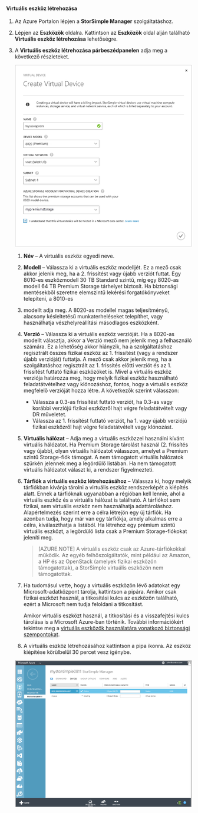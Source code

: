 #### Virtuális eszköz létrehozása

1.  Az Azure Portalon lépjen a **StorSimple Manager** szolgáltatáshoz.

2. Lépjen az **Eszközök** oldalra. Kattintson az **Eszközök** oldal alján található **Virtuális eszköz létrehozása** lehetőségre.

3. A **Virtuális eszköz létrehozása párbeszédpanelen** adja meg a következő részleteket.

     ![StorSimple virtuális eszköz létrehozása](./media/storsimple-create-virtual-device-u2/CreatePremiumsva1.png)

    1. **Név** – A virtuális eszköz egyedi neve.


    2. **Modell** – Válassza ki a virtuális eszköz modelljét. Ez a mező csak akkor jelenik meg, ha a 2. frissítést vagy újabb verziót futtat. Egy 8010-es eszközmodell 30 TB Standard szintű, míg egy 8020-as modell 64 TB Premium Storage tárhelyet biztosít. Ha biztonsági mentésekből szeretne elemszintű lekérési forgatókönyveket telepíteni, a 8010-es
    3.   modellt adja meg. A 8020-as modellel magas teljesítményű, alacsony késleltetésű munkaterheléseket telepíthet, vagy használhatja vészhelyreállítási másodlagos eszközként.
     
    4. **Verzió** – Válassza ki a virtuális eszköz verzióját. Ha a 8020-as modellt választja, akkor a Verzió mező nem jelenik meg a felhasználó számára. Ez a lehetőség akkor hiányzik, ha a szolgáltatáshoz regisztrált összes fizikai eszköz az 1. frissítést (vagy a rendszer újabb verzióját) futtatja. A mező csak akkor jelenik meg, ha a szolgáltatáshoz regisztrált az 1. frissítés előtti verziót és az 1. frissítést futtató fizikai eszközöket is. Mivel a virtuális eszköz verziója határozza meg, hogy melyik fizikai eszköz használható feladatátvételhez vagy klónozáshoz, fontos, hogy a virtuális eszköz megfelelő verzióját hozza létre. A következők szerint válasszon:

       - Válassza a 0.3-as frissítést futtató verziót, ha 0.3-as vagy korábbi verziójú fizikai eszközről hajt végre feladatátvételt vagy DR műveletet. 
       - Válassza az 1. frissítést futtató verziót, ha 1. vagy újabb verziójú fizikai eszközről hajt végre feladatátvételt vagy klónozást. 
       
    
    5. **Virtuális hálózat** – Adja meg a virtuális eszközzel használni kívánt virtuális hálózatot. Ha Premium Storage tárolást használ (2. frissítés vagy újabb), olyan virtuális hálózatot válasszon, amelyet a Premium szintű Storage-fiók támogat. A nem támogatott virtuális hálózatok szürkén jelennek meg a legördülő listában. Ha nem támogatott virtuális hálózatot választ ki, a rendszer figyelmezteti. 

    5. **Tárfiók a virtuális eszköz létrehozásához** – Válassza ki, hogy melyik tárfiókban kívánja tárolni a virtuális eszköz rendszerképét a kiépítés alatt. Ennek a tárfióknak ugyanabban a régióban kell lennie, ahol a virtuális eszköz és a virtuális hálózat is található. A tárfiókot sem fizikai, sem virtuális eszköz nem használhatja adattároláshoz. Alapértelmezés szerint erre a célra létrejön egy új tárfiók. Ha azonban tudja, hogy már van egy tárfiókja, amely alkalmas erre a célra, kiválaszthatja a listából. Ha létrehoz egy prémium szintű virtuális eszközt, a legördülő lista csak a Premium Storage-fiókokat jeleníti meg. 

        >[AZURE.NOTE] A virtuális eszköz csak az Azure-tárfiókokkal működik. Az egyéb felhőszolgáltatók, mint például az Amazon, a HP és az OpenStack (amelyek fizikai eszközön támogatottak), a StorSimple virtuális eszközön nem támogatottak.
    
    1. Ha tudomásul vette, hogy a virtuális eszközön lévő adatokat egy Microsoft-adatközpont tárolja, kattintson a pipára. Amikor csak fizikai eszközt használ, a titkosítási kulcs az eszközön található, ezért a Microsoft nem tudja feloldani a titkosítást. 
     
        Amikor virtuális eszközt használ, a titkosítási és a visszafejtési kulcs tárolása is a Microsoft Azure-ban történik. További információkért tekintse meg a [virtuális eszközök használatára vonatkozó biztonsági szempontokat](storsimple-security/#storsimple-virtual-device-security).
    2. A virtuális eszköz létrehozásához kattintson a pipa ikonra. Az eszköz kiépítése körülbelül 30 percet vesz igénybe.

    ![StorSimple-virtuáliseszköz létrehozási fázisa](./media/storsimple-create-virtual-device-u2/StorSimple_VirtualDeviceCreating1M.png)

    


<!--HONumber=Sep16_HO4-->


